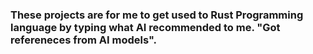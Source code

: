 ### These projects are for me to get used to Rust Programming language by typing what AI recommended to me. "Got refereneces from AI models".
